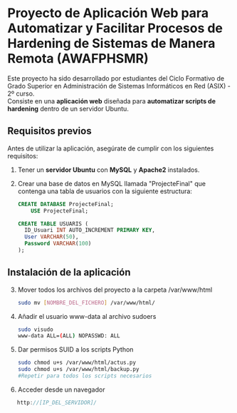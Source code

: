 # Proyecto de Aplicación Web para Automatizar y Facilitar Procesos de Hardening de Sistemas de Manera Remota (AWAFPHSMR)

Este proyecto ha sido desarrollado por estudiantes del Ciclo Formativo de Grado Superior en Administración de Sistemas Informáticos en Red (ASIX) - 2º curso.  
Consiste en una **aplicación web** diseñada para **automatizar scripts de hardening** dentro de un servidor Ubuntu.

## Requisitos previos

Antes de utilizar la aplicación, asegúrate de cumplir con los siguientes requisitos:

1. Tener un **servidor Ubuntu** con **MySQL** y **Apache2** instalados.
2. Crear una base de datos en MySQL llamada "ProjecteFinal" que contenga una tabla de usuarios con la siguiente estructura:

   ```sql
   CREATE DATABASE ProjecteFinal;
       USE ProjecteFinal;
   
   CREATE TABLE USUARIS (
     ID_Usuari INT AUTO_INCREMENT PRIMARY KEY,
     User VARCHAR(50),
     Password VARCHAR(100)
   );
## Instalación de la aplicación
3. Mover todos los archivos del proyecto a la carpeta /var/www/html
   ```bash
   sudo mv [NOMBRE_DEL_FICHERO] /var/www/html/
4. Añadir el usuario www-data al archivo sudoers
   ```bash
   sudo visudo
   www-data ALL=(ALL) NOPASSWD: ALL
5. Dar permisos SUID a los scripts Python
   ```bash
   sudo chmod u+s /var/www/html/actus.py
   sudo chmod u+s /var/www/html/backup.py
   #Repetir para todos los scripts necesarios

6. Acceder desde un navegador
```cpp
   http://[IP_DEL_SERVIDOR]/
